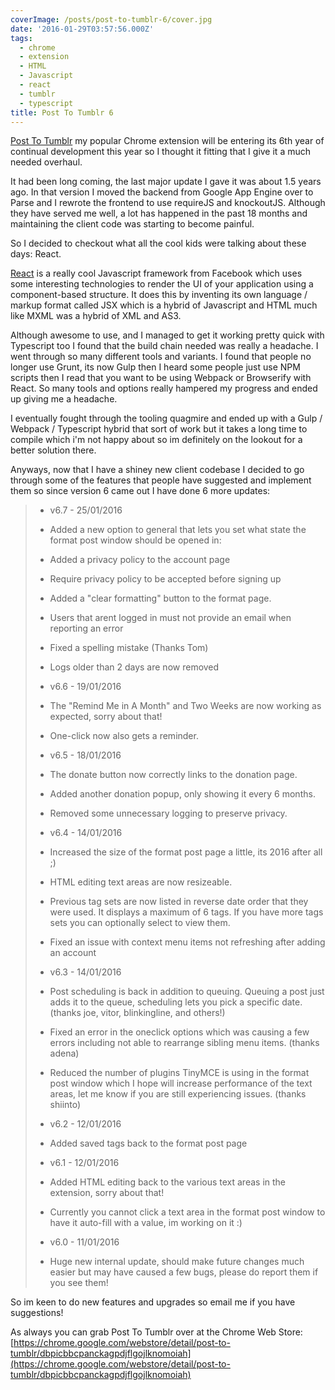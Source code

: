 ```yaml
---
coverImage: /posts/post-to-tumblr-6/cover.jpg
date: '2016-01-29T03:57:56.000Z'
tags:
  - chrome
  - extension
  - HTML
  - Javascript
  - react
  - tumblr
  - typescript
title: Post To Tumblr 6
---
```


[Post To Tumblr](https://chrome.google.com/webstore/detail/post-to-tumblr/dbpicbbcpanckagpdjflgojlknomoiah) my popular Chrome extension will be entering its 6th year of continual development this year so I thought it fitting that I give it a much needed overhaul.

It had been long coming, the last major update I gave it was about 1.5 years ago. In that version I moved the backend from Google App Engine over to Parse and I rewrote the frontend to use requireJS and knockoutJS. Although they have served me well, a lot has happened in the past 18 months and maintaining the client code was starting to become painful.

<!-- more -->

So I decided to checkout what all the cool kids were talking about these days: React.

[React](https://facebook.github.io/react/) is a really cool Javascript framework from Facebook which uses some interesting technologies to render the UI of your application using a component-based structure. It does this by inventing its own language / markup format called JSX which is a hybrid of Javascript and HTML much like MXML was a hybrid of XML and AS3\.

Although awesome to use, and I managed to get it working pretty quick with Typescript too I found that the build chain needed was really a headache. I went through so many different tools and variants. I found that people no longer use Grunt, its now Gulp then I heard some people just use NPM scripts then I read that you want to be using Webpack or Browserify with React. So many tools and options really hampered my progress and ended up giving me a headache.

I eventually fought through the tooling quagmire and ended up with a Gulp / Webpack / Typescript hybrid that sort of work but it takes a long time to compile which i'm not happy about so im definitely on the lookout for a better solution there.

Anyways, now that I have a shiney new client codebase I decided to go through some of the features that people have suggested and implement them so since version 6 came out I have done 6 more updates:

> - v6.7 - 25/01/2016
>
> * Added a new option to general that lets you set what state the format post window should be opened in:
>
> * Added a privacy policy to the account page
>
> * Require privacy policy to be accepted before signing up
>
> * Added a "clear formatting" button to the format page.
>
> * Users that arent logged in must not provide an email when reporting an error
>
> * Fixed a spelling mistake (Thanks Tom)
>
> * Logs older than 2 days are now removed
>
> - v6.6 - 19/01/2016
>
> * The "Remind Me in A Month" and Two Weeks are now working as expected, sorry about that!
>
> * One-click now also gets a reminder.
>
> - v6.5 - 18/01/2016
>
> * The donate button now correctly links to the donation page.
>
> * Added another donation popup, only showing it every 6 months.
>
> * Removed some unnecessary logging to preserve privacy.
>
> - v6.4 - 14/01/2016
>
> * Increased the size of the format post page a little, its 2016 after all ;)
>
> * HTML editing text areas are now resizeable.
>
> * Previous tag sets are now listed in reverse date order that they were used. It displays a maximum of 6 tags. If you have more tags sets you can optionally select to view them.
>
> * Fixed an issue with context menu items not refreshing after adding an account
>
> - v6.3 - 14/01/2016
>
> * Post scheduling is back in addition to queuing. Queuing a post just adds it to the queue, scheduling lets you pick a specific date. (thanks joe, vitor, blinkingline, and others!)
>
> * Fixed an error in the oneclick options which was causing a few errors including not able to rearrange sibling menu items. (thanks adena)
>
> * Reduced the number of plugins TinyMCE is using in the format post window which I hope will increase performance of the text areas, let me know if you are still experiencing issues. (thanks shiinto)
>
> - v6.2 - 12/01/2016
>
> * Added saved tags back to the format post page
>
> - v6.1 - 12/01/2016
>
> * Added HTML editing back to the various text areas in the extension, sorry about that!
>
> * Currently you cannot click a text area in the format post window to have it auto-fill with a value, im working on it :)
>
> - v6.0 - 11/01/2016
>
> * Huge new internal update, should make future changes much easier but may have caused a few bugs, please do report them if you see them!

So im keen to do new features and upgrades so email me if you have suggestions!

As always you can grab Post To Tumblr over at the Chrome Web Store: [https://chrome.google.com/webstore/detail/post-to-tumblr/dbpicbbcpanckagpdjflgojlknomoiah](https://chrome.google.com/webstore/detail/post-to-tumblr/dbpicbbcpanckagpdjflgojlknomoiah)
